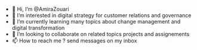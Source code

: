 - 👋 Hi, I’m @AmiraZouari
- 👀 I’m interested in digital strategy for customer relations and governance 
- 🌱 I’m currently learning many topics about change management and digital transformation
- 💞️ I’m looking to collaborate on related topics projects and assignements 
- 📫 How to reach me ? send messages on my inbox

<!---
AmiraZouari/AmiraZouari is a ✨ special ✨ repository because its `README.md` (this file) appears on your GitHub profile.
You can click the Preview link to take a look at your changes.
--->
